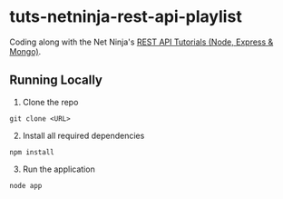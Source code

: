 # tuts-netninja-rest-api-playlist
Coding along with the Net Ninja's [REST API Tutorials (Node, Express & Mongo)](https://www.youtube.com/playlist?list=PL4cUxeGkcC9jBcybHMTIia56aV21o2cZ8).

## Running Locally 
1. Clone the repo
```
git clone <URL>
```
2. Install all required dependencies
```
npm install
```
3. Run the application
```
node app
```